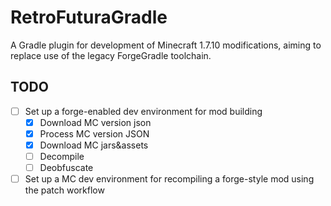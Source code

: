 # RetroFuturaGradle

A Gradle plugin for development of Minecraft 1.7.10 modifications, aiming to replace use of the legacy ForgeGradle toolchain.

## TODO

- [ ] Set up a forge-enabled dev environment for mod building
  - [x] Download MC version json 
  - [x] Process MC version JSON
  - [x] Download MC jars&assets
  - [ ] Decompile
  - [ ] Deobfuscate
- [ ] Set up a MC dev environment for recompiling a forge-style mod using the patch workflow
